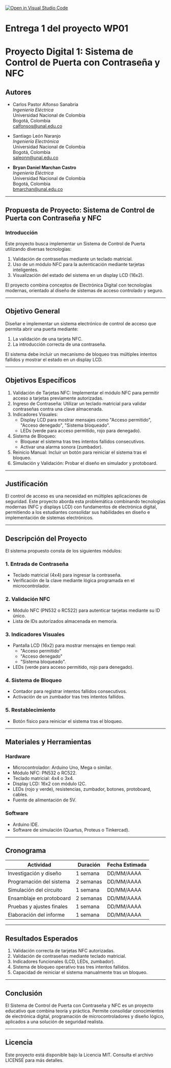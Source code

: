 [![Open in Visual Studio Code](https://classroom.github.com/assets/open-in-vscode-2e0aaae1b6195c2367325f4f02e2d04e9abb55f0b24a779b69b11b9e10269abc.svg)](https://classroom.github.com/online_ide?assignment_repo_id=17802105&assignment_repo_type=AssignmentRepo)
# Entrega 1 del proyecto WP01

# Proyecto Digital 1: Sistema de Control de Puerta con Contraseña y NFC

## Autores

- Carlos Pastor Alfonso Sanabria  
  *Ingeniería Eléctrica*  
  Universidad Nacional de Colombia  
  Bogotá, Colombia  
  calfonsos@unal.edu.co  

- Santiago León Naranjo  
  *Ingeniería Electrónica*  
  Universidad Nacional de Colombia  
  Bogotá, Colombia  
  saleonn@unal.edu.co  

- **Bryan Daniel Marchan Castro**  
  *Ingeniería Eléctrica*  
  Universidad Nacional de Colombia  
  Bogotá, Colombia  
  bmarchan@unal.edu.co  

---

## Propuesta de Proyecto: Sistema de Control de Puerta con Contraseña y NFC

### Introducción

Este proyecto busca implementar un Sistema de Control de Puerta utilizando diversas tecnologías:  
1. Validación de contraseñas mediante un teclado matricial.  
2. Uso de un módulo NFC para la autenticación mediante tarjetas inteligentes.  
3. Visualización del estado del sistema en un display LCD (16x2).  

El proyecto combina conceptos de Electrónica Digital con tecnologías modernas, orientado al diseño de sistemas de acceso controlado y seguro.

---

## Objetivo General

Diseñar e implementar un sistema electrónico de control de acceso que permita abrir una puerta mediante:  
1. La validación de una tarjeta NFC.  
2. La introducción correcta de una contraseña.  

El sistema debe incluir un mecanismo de bloqueo tras múltiples intentos fallidos y mostrar el estado en un display LCD.

---

## Objetivos Específicos

1. Validación de Tarjetas NFC: Implementar el módulo NFC para permitir acceso a tarjetas previamente autorizadas.  
2. Ingreso de Contraseña: Utilizar un teclado matricial para validar contraseñas contra una clave almacenada.  
3. Indicadores Visuales:  
   - Display LCD para mostrar mensajes como "Acceso permitido", "Acceso denegado", "Sistema bloqueado".  
   - LEDs (verde para acceso permitido, rojo para denegado).  
4. Sistema de Bloqueo:  
   - Bloquear el sistema tras tres intentos fallidos consecutivos.  
   - Activar una alarma sonora (zumbador).  
5. Reinicio Manual: Incluir un botón para reiniciar el sistema tras el bloqueo.  
6. Simulación y Validación: Probar el diseño en simulador y protoboard.

---

## Justificación

El control de acceso es una necesidad en múltiples aplicaciones de seguridad. Este proyecto aborda esta problemática combinando tecnologías modernas (NFC y displays LCD) con fundamentos de electrónica digital, permitiendo a los estudiantes consolidar sus habilidades en diseño e implementación de sistemas electrónicos.

---

## Descripción del Proyecto

El sistema propuesto consta de los siguientes módulos:

### 1. Entrada de Contraseña
- Teclado matricial (4x4) para ingresar la contraseña.  
- Verificación de la clave mediante lógica programada en el microcontrolador.  

### 2. Validación NFC
- Módulo NFC (PN532 o RC522) para autenticar tarjetas mediante su ID único.  
- Lista de IDs autorizados almacenada en memoria.  

### 3. Indicadores Visuales
- Pantalla LCD (16x2) para mostrar mensajes en tiempo real:  
  - "Acceso permitido"  
  - "Acceso denegado"  
  - "Sistema bloqueado".  
- LEDs (verde para acceso permitido, rojo para denegado).  

### 4. Sistema de Bloqueo
- Contador para registrar intentos fallidos consecutivos.  
- Activación de un zumbador tras tres intentos fallidos.  

### 5. Restablecimiento
- Botón físico para reiniciar el sistema tras el bloqueo.

---

## Materiales y Herramientas

### Hardware
- Microcontrolador: Arduino Uno, Mega o similar.  
- Módulo NFC: PN532 o RC522.  
- Teclado matricial: 4x4 o 3x4.  
- Display LCD: 16x2 con módulo I2C.  
- LEDs (rojo y verde), resistencias, zumbador, botones, protoboard, cables.  
- Fuente de alimentación de 5V.  

### Software
- Arduino IDE.  
- Software de simulación (Quartus, Proteus o Tinkercad).  

---

## Cronograma

| Actividad                | Duración     | Fecha Estimada     |
|--------------------------|--------------|--------------------|
| Investigación y diseño   | 1 semana     | DD/MM/AAAA         |
| Programación del sistema | 2 semanas    | DD/MM/AAAA         |
| Simulación del circuito  | 1 semana     | DD/MM/AAAA         |
| Ensamblaje en protoboard | 2 semanas    | DD/MM/AAAA         |
| Pruebas y ajustes finales| 1 semana     | DD/MM/AAAA         |
| Elaboración del informe  | 1 semana     | DD/MM/AAAA         |

---

## Resultados Esperados

1. Validación correcta de tarjetas NFC autorizadas.  
2. Validación de contraseñas mediante teclado matricial.  
3. Indicadores funcionales (LCD, LEDs, zumbador).  
4. Sistema de bloqueo operativo tras tres intentos fallidos.  
5. Capacidad de reiniciar el sistema manualmente tras un bloqueo.  

---

## Conclusión

El Sistema de Control de Puerta con Contraseña y NFC es un proyecto educativo que combina teoría y práctica. Permite consolidar conocimientos de electrónica digital, programación de microcontroladores y diseño lógico, aplicados a una solución de seguridad realista.

---

## Licencia

Este proyecto está disponible bajo la Licencia MIT. Consulta el archivo LICENSE para más detalles.
